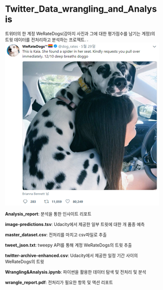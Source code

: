 # Twitter_Data_wrangling_and_Analysis

트위터의 한 계정 WeRateDogs(강아지 사진과 그에 대한 평가점수를 남기는 계정)의 트윗 데이터를 전처리하고 분석하는 프로젝트.
<img width="4" height="3">
![WeRateDogs 예시사진](https://github.com/JINSOO-PHILIP-KIM/Twitter_Data_wrangling_and_Analysis/blob/master/WeRateDogs_ex.png "Title Text 1")
</img>

__Analysis_report__: 분석을 통한 인사이트 리포트  

__image-predictions.tsv__: Udacity에서 제공한 일부 트윗에 대한 개 품종 예측  

__master_dataset.csv__: 전처리를 마치고 csv파일로 추출  

__tweet_json.txt__: tweepy API를 통해 계정 WeRateDogs의 트윗 추출  

__twitter-archive-enhanced.csv__: Udacity에서 제공한 일정 기간 사이의 WeRateDogs의 트윗  

__Wrangling&Analysis.ipynb__: 파이썬을 활용한 데이터 탐색 및 전처리 및 분석  

__wrangle_report.pdf__: 전처리가 필요한 항목 및 액션 리포트

